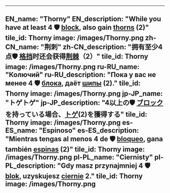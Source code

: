 ---

EN_name: "Thorny"
EN_description: "While you have at least 4 🛡️️ <u>block</u>, also gain <u>thorns</u> (2)"
tile_id: Thorny
image: /images/Thorny.png
zh-CN_name: "荆刺"
zh-CN_description: "拥有至少4点🛡️️ <u>格挡</u>时还会获得<u>荆棘</u>（2）"
tile_id: Thorny
image: /images/Thorny.png
ru-RU_name: "Колючий"
ru-RU_description: "Пока у вас не менее 4 🛡️️ <u>блока</u>, даёт <u>шипы</u> (2)."
tile_id: Thorny
image: /images/Thorny.png
jp-JP_name: "トゲトゲ"
jp-JP_description: "4以上の🛡️️ <u>ブロック</u>を持っている場合、<u>トゲ</u>(2)を獲得する"
tile_id: Thorny
image: /images/Thorny.png
es-ES_name: "Espinoso"
es-ES_description: "Mientras tengas al menos 4 de 🛡️️ <u>bloqueo</u>, gana también <u>espinas</u> (2)"
tile_id: Thorny
image: /images/Thorny.png
pl-PL_name: "Ciernisty"
pl-PL_description: "Gdy masz przynajmniej 4 🛡️️ <u>blok</u>, uzyskujesz <u>ciernie</u> 2."
tile_id: Thorny
image: /images/Thorny.png
---